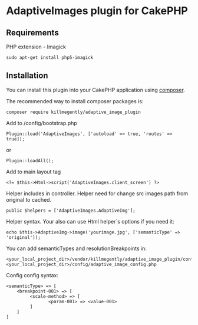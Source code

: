 # AdaptiveImages plugin for CakePHP

## Requirements
PHP extension - Imagick
```
sudo apt-get install php5-imagick
```

## Installation



You can install this plugin into your CakePHP application using [composer](http://getcomposer.org).

The recommended way to install composer packages is:

```
composer require killmegently/adaptive_image_plugin
```
Add to /config/bootstrap.php
```
Plugin::load('AdaptiveImages', ['autoload' => true, 'routes' => true]);
```
or 
```
Plugin::loadAll();
```
Add to main layout <head> tag
```
<?= $this->Html->script('AdaptiveImages.client_screen') ?>
```
Helper includes in controller. Helper need for change src images path from original to cached.
```
public $helpers = ['AdaptiveImages.AdaptiveImg'];
```
Helper syntax. Your also can use Html helper`s options if you need it:
```
echo $this->AdaptiveImg->image('yourimage.jpg', ['semanticType' => 'original']);
```
You can add semanticTypes and resolutionBreakpoints in:
```
<your_local_project_dir>/vendor/killmegently/adaptive_image_plugin/config/adaptive_image_config.php
<your_local_project_dir>/config/adaptive_image_config.php
```
Config config syntax:
```
<semanticType> => [
    <breakpoint-001> => [
         <scale-method> => [
                <param-001> => <value-001>
         ]
    ]
]
```
